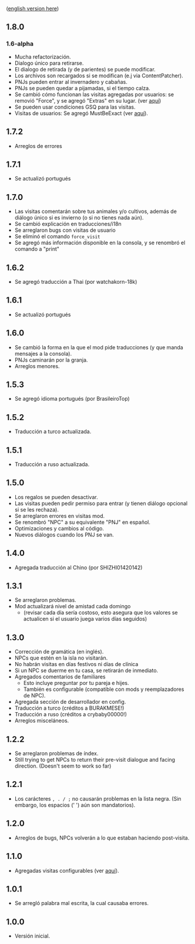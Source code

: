 ([english version here](https://github.com/misty-spring/FarmhouseVisits/blob/main/CHANGELOG.md))

## 1.8.0
### 1.6-alpha

- Mucha refactorización.
- Dialogo único para retirarse.
- El dialogo de retirada (y de parientes) se puede modificar.
- Los archivos son recargados si se modifican (e.j via ContentPatcher).
- PNJs pueden entrar al invernadero y cabañas.
- PNJs se pueden quedar a pijamadas, si el tiempo calza.
- Se cambió cómo funcionan las visitas agregadas por usuarios: se removió "Force", y se agregó "Extras" en su lugar. (ver [aquí]())
- Se pueden usar condiciones GSQ para las visitas.
- Visitas de usuarios: Se agregó MustBeExact (ver [aquí]()).

## 1.7.2
- Arreglos de errores

## 1.7.1
- Se actualizó portugués

## 1.7.0
- Las visitas comentarán sobre tus animales y/o cultivos, además de diálogo único si es invierno (o si no tienes nada aún).
- Se cambió explicación en traducciones/i18n
- Se arreglaron bugs con visitas de usuario
- Se eliminó el comando `force_visit`
- Se agregó más información disponible en la consola, y se renombró el comando a "print"

## 1.6.2
- Se agregó traducción a Thai (por watchakorn-18k)

## 1.6.1
- Se actualizó portugués

## 1.6.0
- Se cambió la forma en la que el mod pide traducciones (y que manda mensajes a la consola).
- PNJs caminarán por la granja.
- Arreglos menores.

## 1.5.3
- Se agregó idioma portugués (por BrasileiroTop)

## 1.5.2
- Traducción a turco actualizada.

## 1.5.1
- Traducción a ruso actualizada.

## 1.5.0
- Los regalos se pueden desactivar.
- Las visitas pueden pedir permiso para entrar (y tienen diálogo opcional si se les rechaza).
- Se arreglaron errores en visitas mod.
- Se renombró "NPC" a su equivalente "PNJ" en español.
- Optimizaciones y cambios al código.
- Nuevos diálogos cuando los PNJ se van.

## 1.4.0
- Agregada traducción al Chino (por SHIZHI01420142)

## 1.3.1
- Se arreglaron problemas.
- Mod actualizará nivel de amistad cada domingo
  - (revisar cada día sería costoso, esto asegura que los valores se actualicen si el usuario juega varios días seguidos)

## 1.3.0
- Corrección de gramática (en inglés).
- NPCs que estén en la isla no visitarán.
- No habrán visitas en días festivos ni días de clínica
- Si un NPC se duerme en tu casa, se retirarán de inmediato.
- Agregados comentarios de familiares
  - Esto incluye preguntar por tu pareja e hijes.
  - También es configurable (compatible con mods y reemplazadores de NPC).
- Agregada sección de desarrollador en config.
- Traducción a turco (créditos a BURAKMESE!)
- Traducción a ruso (créditos a crybaby00000!)
- Arreglos misceláneos.

## 1.2.2
- Se arreglaron problemas de índex.
- Still trying to get NPCs to return their pre-visit dialogue and facing direction. (Doesn't seem to work so far)

## 1.2.1
- Los carácteres `, . / ;` no causarán problemas en la lista negra. (Sin embargo, los espacios (' ') aún son mandatorios).

## 1.2.0
- Arreglos de bugs, NPCs volverán a lo que estaban haciendo post-visita.

## 1.1.0
- Agregadas visitas configurables (ver [aquí](https://github.com/misty-spring/FarmhouseVisits/blob/main/README.md)).

## 1.0.1
- Se arregló palabra mal escrita, la cual causaba errores.

## 1.0.0
- Versión inicial.
